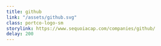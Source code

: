 ```yaml
---
title: github
link: "/assets/github.svg"
class: portco-logo-sm
storylink: https://www.sequoiacap.com/companies/github/
delay: 200
---
```


